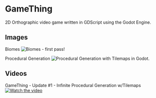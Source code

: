 # GameThing
 2D Orthographic video game written in GDScript using the Godot Engine.
 
## Images
Biomes
![Biomes - first pass!](https://i.imgur.com/JuGiGMO.png)

Procedural Generation
![Procedural Generation with Tilemaps in Godot.](https://i.imgur.com/e3K2ptt.png)

## Videos
GameThing - Update #1 - Infinite Procedural Generation w/Tilemaps
[![Watch the video](https://img.youtube.com/vi/7OO5r-bzZN4/maxresdefault.jpg)](https://www.youtube.com/watch?v=7OO5r-bzZN4)



